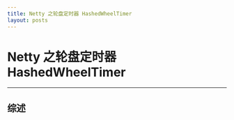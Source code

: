 ```yaml
---
title: Netty 之轮盘定时器 HashedWheelTimer
layout: posts
---
```


# Netty 之轮盘定时器 HashedWheelTimer

------

## 综述